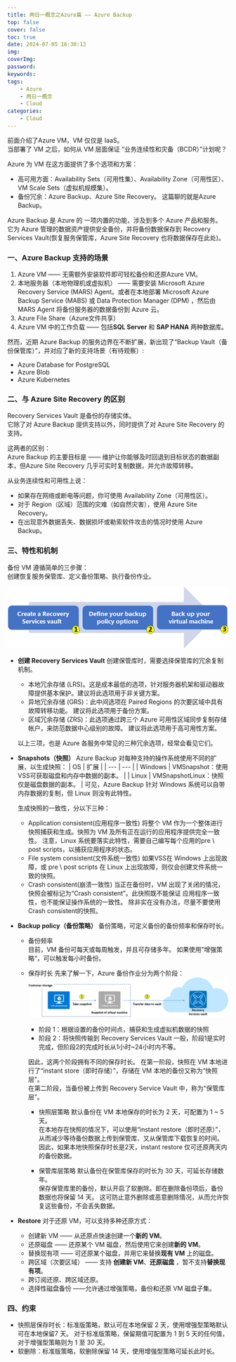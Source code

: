 ```yaml
---
title: 两日一概念之Azure篇 —— Azure Backup
top: false
cover: false
toc: true
date: 2024-07-05 16:30:13
img:
coverImg:
password:
keywords:
tags:
    - Azure
    - 两日一概念
    - Cloud
categories:
    - Cloud
---
```


前面介绍了Azure VM，VM 仅仅是 IaaS。  
当部署了 VM 之后，如何从 VM 层面保证 “业务连续性和灾备（BCDR）”计划呢？  

Azure 为 VM 在这方面提供了多个选项和方案：
- 高可用方面：Availability Sets（可用性集）、Availability Zone（可用性区）、VM Scale Sets（虚拟机规模集）。
- 备份冗余：Azure Backup、Azure Site Recovery。
这篇聊的就是Azure Backup。

Azure Backup 是 Azure 的 一项内置的功能，涉及到多个 Azure 产品和服务。  
它为 Azure 管理的数据资产提供安全备份，并将备份数据保存到 Recovery Services Vault(恢复服务保管库，Azure Site Recovery 也将数据保存在此处)。  

### 一、Azure Backup 支持的场景
1. Azure VM —— 无需额外安装软件即可轻松备份和还原Azure VM。
2. 本地服务器（本地物理机或虚拟机） —— 需要安装 Microsoft Azure Recovery Service (MARS) Agent。或者在本地部署 Microsoft Azure Backup Service (MABS) 或 Data Protection Manager (DPM) ，然后由 MARS Agent 将备份服务器的数据备份到 Azure 云。
3. Azure File Share（Azure文件共享）
4. Azure VM 中的工作负载 —— 包括**SQL Server** 和 **SAP HANA** 两种数据库。

然而，近期 Azure Backup 的服务边界在不断扩展，新出现了“Backup Vault（备份保管库）”，并对应了新的支持场景（有待观察）: 
- Azure Database for PostgreSQL
- Azure Blob
- Azure Kubernetes

### 二、与 Azure Site Recovery 的区别
Recovery Services Vault 是备份的存储实体。  
它除了对 Azure Backup 提供支持以外，同时提供了对 Azure Site Recovery 的支持。  

这两者的区别：  
Azure Backup 的主要目标是 —— 维护让你能够及时回退到目标状态的数据副本，但Azure Site Recovery 几乎可实时复制数据，并允许故障转移。

从业务连续性和可用性上说：
- 如果存在网络或断电等问题，你可使用 Availability Zone（可用性区）。
- 对于 Region（区域）范围的灾难（如自然灾害），使用 Azure Site Recovery。
- 在出现意外数据丢失、数据损坏或勒索软件攻击的情况时使用 Azure Backup。

### 三、特性和机制
备份 VM 遵循简单的三步骤：  
创建恢复服务保管库、定义备份策略、执行备份作业。

![backup-steps.png](./两日一概念之Azure篇-——-Azure-Backup/backup-steps.png)

- **创建 Recovery Services Vault**
    创建保管库时，需要选择保管库的冗余复制机制。
    - 本地冗余存储 (LRS)。这是成本最低的选项，针对服务器机架和驱动器故障提供基本保护。建议将此选项用于非关键方案。
    - 异地冗余存储 (GRS)：此中间选项在 Paired Regions 的次要区域中具有故障转移功能。 建议将此选项用于备份方案。
    - 区域冗余存储 (ZRS)：此选项通过跨三个 Azure 可用性区域同步复制存储帐户，来防范数据中心级别的故障。 建议将此选项用于高可用性方案。
    
    以上三项，也是 Azure 各服务中常见的三种冗余选项，经常会看见它们。
    
- **Snapshots（快照）**
    Azure Backup 对每种支持的操作系统使用不同的扩展，以生成快照：
    | OS | 扩展 |
    | --- | --- |
    | Windows | VMSnapshot：使用VSS可获取磁盘和内存中数据的副本。 |
    | Linux | VMSnapshotLinux：快照仅是磁盘数据的副本。 |
    可见，Azure Backup 针对 Windows 系统可以自带内存数据的复制，但 Linux 则没有此特性。
    
    生成快照的一致性，分以下三种：
    - Application consistent(应用程序一致性)
    将整个 VM 作为一个整体进行快照捕获和生成。快照为 VM 及所有正在运行的应用程序提供完全一致性。
    注意，Linux 系统要落实此特性，需要自己编写每个应用的pre \ post scripts，以捕获应用程序的状态。
    - File system consistent(文件系统一致性)
    如果VSS在 Windows 上出现故障，或 pre \ post scripts 在 Linux 上出现故障，则仅会创建文件系统一致的快照。
    - Crash consistent(崩溃一致性)
    当正在备份时，VM 出现了关闭的情况，快照会被标记为“Crash consistent”。此快照既不能保证 应用程序一致性，也不能保证操作系统的一致性。
    除非实在没有办法，尽量不要使用Crash consistent的快照。

- **Backup policy（备份策略）**
    备份策略，可定义备份的备份频率和保存时长。 

    - 备份频率        
        目前，VM 备份可每天或每周触发，并且可存储多年。 如果使用”增强策略“，可以触发每小时备份。
        
    - 保存时长
        先来了解一下，Azure 备份作业分为两个阶段：  
        ![virtual-machine-snapshot.png](./两日一概念之Azure篇-——-Azure-Backup/virtual-machine-snapshot.png)
        - 阶段 1：根据设置的备份时间点，捕获和生成虚拟机数据的快照
        - 阶段 2：将快照传输到 Recovery Services Vault
        一般，阶段1是实时完成，但阶段2的完成时长从1小时~24小时内不等。  
        
        因此，这两个阶段拥有不同的保存时长。
        在第一阶段，快照在 VM 本地进行了“instant store（即时存储）”，存储在 VM 本地的备份又称为“快照层”。  
        在第二阶段，当备份被上传到 Recovery Service Vault 中，称为“保管库层”。  
        - 快照层策略
            默认备份在 VM 本地保存的时长为 2 天，可配置为 1 ~ 5 天。  
            在本地存在快照的情况下，可以使用“instant restore（即时还原）”，从而减少等待备份数据上传到保管库、又从保管库下载恢复的时间。  
            因此，如果本地快照保存时长是2天，instant restore 仅可还原两天内的备份数据。  
            
        - 保管库层策略
            默认备份在保管库保存的时长为 30 天，可延长存储数年。  
            保存保管库里的备份，默认开启了软删除。即在删除备份项后，备份数据也将保留 14 天。 这可防止意外删除或恶意删除情况，从而允许恢复这些备份，不会丢失数据。  
    
- **Restore**
    对于还原 VM，可以支持多种还原方式：
    - 创建新 VM —— 从还原点快速创建一个**新的 VM**。
    - 还原磁盘 —— 还原某个 VM 磁盘，然后使用它来创建**新的 VM**。
    - 替换现有项 —— 可还原某个磁盘，并用它来替换**现有 VM** 上的磁盘。
    - 跨区域（次要区域） —— 支持 **创建新 VM**、**还原磁盘** ，暂不支持**替换现有项**。
    - 跨订阅还原、跨区域还原。
    - 选择性磁盘备份 ——允许通过增强策略，备份和还原 VM 磁盘子集。

### 四、约束
- 快照层保存时长：标准版策略，默认可在本地保留 2 天，使用增强型策略默认可在本地保留7 天。 对于标准版策略，保留期值可配置为 1 到 5 天的任何值，对于增强型策略则为 1 至 30 天。
- 软删除：标准版策略，软删除保留 14 天，使用增强型策略可延长此时长。
